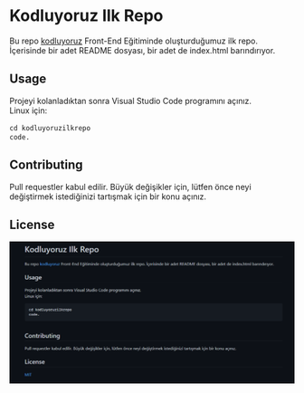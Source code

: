 # Kodluyoruz Ilk Repo
Bu repo [kodluyoruz](https://www.kodluyoruz.org/) Front-End Eğitiminde oluşturduğumuz ilk repo. İçerisinde bir adet README dosyası, bir adet de index.html barındırıyor.

## Usage
Projeyi kolanladıktan sonra Visual Studio Code programını açınız.
<br>
Linux için: 

    cd kodluyoruzilkrepo
    code.

## Contributing
Pull requestler kabul edilir. Büyük değişikler için, lütfen önce neyi değiştirmek istediğinizi tartışmak için bir konu açınız. 

## License

![ReadmeScreenshotImage](./image.png)
